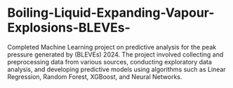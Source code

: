 # Boiling-Liquid-Expanding-Vapour-Explosions-BLEVEs-
Completed Machine Learning project on predictive analysis for the peak pressure generated by (BLEVEs) 2024. The project involved collecting and preprocessing data from various sources, conducting exploratory data analysis, and developing predictive models using algorithms such as Linear Regression, Random Forest, XGBoost, and Neural Networks.  
